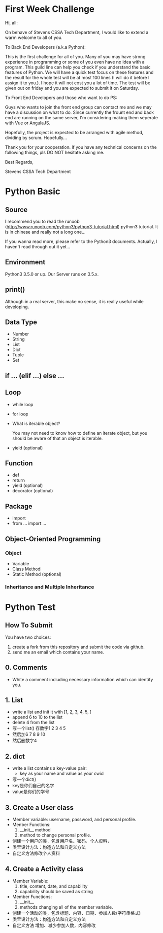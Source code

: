 # First Week Challenge
Hi, all:

On behave of Stevens CSSA Tech Department, I would like to extend a warm welcome to all of you.

To Back End Developers (a.k.a Python):

This is the first challenge for all of you. 
Many of you may have strong experience in programming or some of you even have no idea with a program.
This guild line can help you check if you understand the basic features of Python.
We will have a quick test focus on these features and the result for the whole test will be at most 100 lines
(I will do it before I assign it to you.). I hope it will not cost you a lot of time. 
The test will be given out on friday and you are expected to submit it on Saturday.

To Front End Developers and those who want to do PS:

Guys who wants to join the front end group can contact me and we may have a discussion on what to do. 
Since currently the frount end and back end are running on the same server, 
I'm considering making them seperate with Vue or AngulaJS.

Hopefully, the project is expected to be arranged with agile method, dividing by scrum. Hopefully...

Thank you for your cooperation. If you have any technical concerns on the following things, pls DO NOT hesitate asking me.


Best Regards,

Stevens CSSA Tech Department

# Python Basic

## Source
I recommend you to read the runoob (http://www.runoob.com/python3/python3-tutorial.html) python3 tutorial. It is in chinese and really not a long one...

If you wanna read more, please refer to the Python3 documents. Actually, I haven't read through out it yet...
## Environment

Python3 3.5.0 or up. Our Server runs on 3.5.x.

## print()

Although in a real server, this make no sense, it is really useful while developing.

## Data Type
* Number
* String
* List
* Dict
* Tuple
* Set

## if ... (elif ...) else ...

## Loop
* while loop
* for loop
* What is iterable object?

    You may not need to know how to define an iterate object, but you should be aware of that an object is iterable.

* yield (optional)

## Function
* def
* return
* yield (optional)
* decorator (optional)

## Package
* import
* from ... import ...

## Object-Oriented Programming
### Object
* Variable
* Class Method
* Static Method (optional)
### Inheritance and Multiple Inheritance

# Python Test
## How To Submit

You have two choices:

1. create a fork from this repository and submit the code via github.
2. send me an email which contains your name.

## 0. Comments
* White a comment including necessary information which can identify you.

## 1. List
* write a list and init it with [1, 2, 3, 4, 5, ]
* append 6 to 10 to the list
* delete 4 from the list
* 写一个list()   存数字1 2 3 4 5
* 然后加6 7 8 9 10
* 然后删数字4
## 2. dict
* write a list contains a key-value pair:
    * key as your name and value as your cwid
* 写一个dict()
* key是你们自己的名字
* value是你们的学号
## 3. Create a User class
* Member variable: username, password, and personal profile.
* Menber Functions:
    1. \_\_init__ method
    2. method to change personal profile.
* 创建一个用户的类，包含用户名、密码、个人资料，
* 类里设计方法：构造方法和自定义方法
* 自定义方法修改个人资料
## 4. Create a Activity class
* Member Variable:
    1. title, content, date, and capability
    2. capability should be saved as string
* Member Functions:
    1. \_\_init__
    2. methods changing all of the member variable.
* 创建一个活动的类，包含标题、内容、日期、参加人数(字符串格式)
* 类里设计方法：构造方法和自定义方法
* 自定义方法 增加、减少参加人数，内容修改

